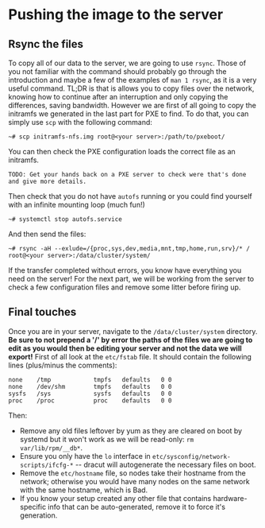 # Pushing the image to the server

## Rsync the files
To copy all of our data to the server, we are going to use `rsync`. Those of you not familiar with the command should probably go through the introduction and maybe a few of the examples of `man 1 rsync`, as it is a very useful command. TL;DR is that is allows you to copy files over the network, knowing how to continue after an interruption and only copying the differences, saving bandwidth. However we are first of all going to copy the initramfs we generated in the last part for PXE to find. To do that, you can simply use `scp` with the following command:
```
~# scp initramfs-nfs.img root@<your server>:/path/to/pxeboot/
```
You can then check the PXE configuration loads the correct file as an initramfs. 
```
TODO: Get your hands back on a PXE server to check were that's done and give more details.
```

Then check that you do not have `autofs` running or you could find yourself with an infinite mounting loop (much fun!)
```
~# systemctl stop autofs.service
```
And then send the files:
```
~# rsync -aH --exlude=/{proc,sys,dev,media,mnt,tmp,home,run,srv}/* / root@<your server>:/data/cluster/system/
```
If the transfer completed without errors, you know have everything you need on the server! For the next part, we will be working from the server to check a few configuration files and remove some litter before firing up.

## Final touches
Once you are in your server, navigate to the `/data/cluster/system` directory. **Be sure to not prepend a '/' by error the paths of the files we are going to edit as you would then be editing your server and not the data we will export!** First of all look at the `etc/fstab` file. It should contain the following lines (plus/minus the comments):
```
none    /tmp            tmpfs   defaults   0 0
none    /dev/shm        tmpfs   defaults   0 0
sysfs   /sys            sysfs   defaults   0 0
proc    /proc           proc    defaults   0 0
```
Then:
  * Remove any old files leftover by yum as they are cleared on boot by systemd but it won't work as we will be read-only: `rm var/lib/rpm/__db*`.
  * Ensure you only have the `lo` interface in `etc/sysconfig/network-scripts/ifcfg-*` -- dracut will autogenerate the necessary files on boot.
  * Remove the `etc/hostname` file, so nodes take their hostname from the network; otherwise you would have many nodes on the same network with the same hostname, which is Bad.
  * If you know your setup created any other file that contains hardware-specific info that can be auto-generated, remove it to force it's generation.
